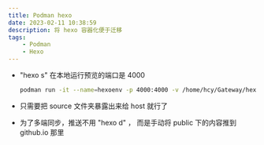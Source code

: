 ```yaml
---
title: Podman hexo
date: 2023-02-11 10:38:59
description: 将 hexo 容器化便于迁移
tags:
    - Podman 
    - Hexo
---
```


- "hexo s" 在本地运行预览的端口是 4000

    ```bash
    podman run -it --name=hexoenv -p 4000:4000 -v /home/hcy/Gateway/hexo_blogs:/home/devenv/hexo/source hexoenv /bin/bash 
    ```
- 只需要把 source 文件夹暴露出来给 host 就行了

- 为了多端同步，推送不用 "hexo d" ， 而是手动将 public 下的内容推到 github.io 那里
